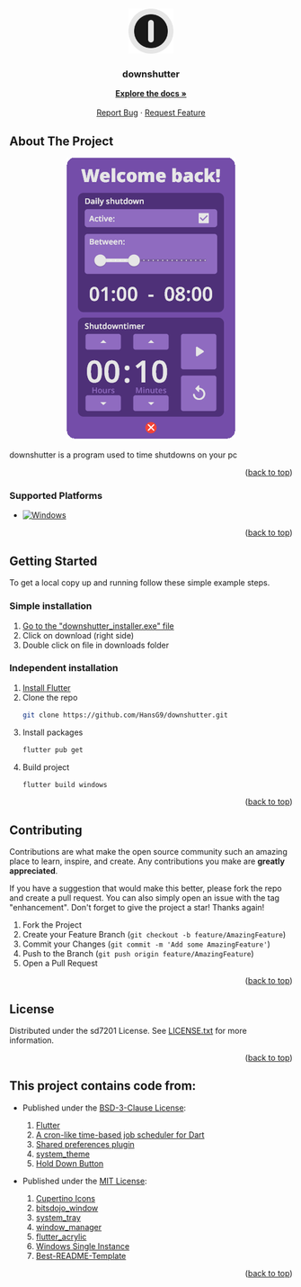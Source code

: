 <!-- Improved compatibility of back to top link: See: https://github.com/othneildrew/Best-README-Template/pull/73 -->
<a name="readme-top"></a>
<!--
*** Thanks for checking out the Best-README-Template. If you have a suggestion
*** that would make this better, please fork the repo and create a pull request
*** or simply open an issue with the tag "enhancement".
*** Don't forget to give the project a star!
*** Thanks again! Now go create something AMAZING! :D
-->



<!-- PROJECT SHIELDS -->
<!--
*** I'm using markdown "reference style" links for readability.
*** Reference links are enclosed in brackets [ ] instead of parentheses ( ).
*** See the bottom of this document for the declaration of the reference variables
*** for contributors-url, forks-url, etc. This is an optional, concise syntax you may use.
*** https://www.markdownguide.org/basic-syntax/#reference-style-links
-->




<!-- PROJECT LOGO -->
<br />
<div align="center">
  <a href="https://github.com/HansG9/downshutter">
    <img src="assets/g952.png" alt="Logo" width="80" height="80">
  </a>

<h3 align="center">downshutter</h3>

  <p align="center">
    <a href="https://github.com/HansG9/downshutter"><strong>Explore the docs »</strong></a>
    <br />
    <br />
    <!--<a href="https://github.com/HansG9/downshutter">View Demo</a>
    ·-->
    <a href="https://github.com/HansG9/downshutter/issues">Report Bug</a>
    ·
    <a href="https://github.com/HansG9/downshutter/issues">Request Feature</a>
  </p>
</div>



<!-- TABLE OF CONTENTS -->
<!--
<details>
  <summary>Table of Contents</summary>
  <ol>
    <li>
      <a href="#about-the-project">About The Project</a>
      <ul>
        <li><a href="#built-with">Built With</a></li>
      </ul>
    </li>
    <li>
      <a href="#getting-started">Getting Started</a>
      <ul>
        <li><a href="#prerequisites">Prerequisites</a></li>
        <li><a href="#installation">Installation</a></li>
      </ul>
    </li>
    <li><a href="#usage">Usage</a></li>
    <li><a href="#roadmap">Roadmap</a></li>
    <li><a href="#contributing">Contributing</a></li>
    <li><a href="#license">License</a></li>
    <li><a href="#contact">Contact</a></li>
    <li><a href="#acknowledgments">Acknowledgments</a></li>
  </ol>
</details>
-->



<!-- ABOUT THE PROJECT -->
## About The Project
<div align="center">
  <a href="https://github.com/HansG9/downshutter">
    <img src="screenshot.png" alt="Screenshot">
  </a>
</div>
<br />
downshutter is a program used to time shutdowns on your pc

<p align="right">(<a href="#readme-top">back to top</a>)</p>



### Supported Platforms

* [![Windows](https://img.shields.io/badge/windows-blue?style=for-the-badge&logo=windows&logoColor=white)]()

<p align="right">(<a href="#readme-top">back to top</a>)</p>



<!-- GETTING STARTED -->
## Getting Started

To get a local copy up and running follow these simple example steps.

### Simple installation

1. [Go to the "downshutter_installer.exe" file](https://github.com/HansG9/downshutter/blob/e05d3736b4967c5511f586afa6d295ff2c6c8809/downshutter_installer.exe)
2. Click on download (right side)
3. Double click on file in downloads folder

### Independent installation

1. [Install Flutter](https://docs.flutter.dev/get-started/install)
2. Clone the repo
   ```sh
   git clone https://github.com/HansG9/downshutter.git
   ```
3. Install packages
   ```sh
   flutter pub get
   ```
3. Build project
   ```sh
   flutter build windows
   ```

<p align="right">(<a href="#readme-top">back to top</a>)</p>



<!-- USAGE EXAMPLES -->
<!--
## Usage

Use this space to show useful examples of how a project can be used. Additional screenshots, code examples and demos work well in this space. You may also link to more resources.

_For more examples, please refer to the [Documentation](https://example.com)_

<p align="right">(<a href="#readme-top">back to top</a>)</p>
-->




<!-- CONTRIBUTING -->
## Contributing

Contributions are what make the open source community such an amazing place to learn, inspire, and create. Any contributions you make are **greatly appreciated**.

If you have a suggestion that would make this better, please fork the repo and create a pull request. You can also simply open an issue with the tag "enhancement".
Don't forget to give the project a star! Thanks again!

1. Fork the Project
2. Create your Feature Branch (`git checkout -b feature/AmazingFeature`)
3. Commit your Changes (`git commit -m 'Add some AmazingFeature'`)
4. Push to the Branch (`git push origin feature/AmazingFeature`)
5. Open a Pull Request

<p align="right">(<a href="#readme-top">back to top</a>)</p>



<!-- LICENSE -->
## License

Distributed under the sd7201 License. See [LICENSE.txt](https://github.com/HansG9/downshutter/blob/main/LICENSE) for more information.

<p align="right">(<a href="#readme-top">back to top</a>)</p>

<!-- ACKNOWLEDGMENTS -->
## This project contains code from:

* Published under the [BSD-3-Clause License](https://opensource.org/license/bsd-3-clause/):
  1. [Flutter](https://github.com/flutter/flutter/tree/master)
  2. [A cron-like time-based job scheduler for Dart](https://pub.dev/packages/cron)
  3. [Shared preferences plugin](https://pub.dev/packages/shared_preferences)
  4. [system_theme](https://pub.dev/packages/system_theme)
  5. [Hold Down Button](https://pub.dev/packages/hold_down_button)

* Published under the [MIT License](https://opensource.org/license/mit/):
  1. [Cupertino Icons](https://pub.dev/packages/cupertino_icons)
  2. [bitsdojo_window](https://pub.dev/packages/bitsdojo_window)
  3. [system_tray](https://pub.dev/packages/system_tray)
  4. [window_manager](https://pub.dev/packages/window_manager)
  5. [flutter_acrylic](https://pub.dev/packages/flutter_acrylic)
  6. [Windows Single Instance](https://pub.dev/packages/windows_single_instance)
  7. [Best-README-Template](https://github.com/othneildrew/Best-README-Template/tree/master)

<p align="right">(<a href="#readme-top">back to top</a>)</p>
